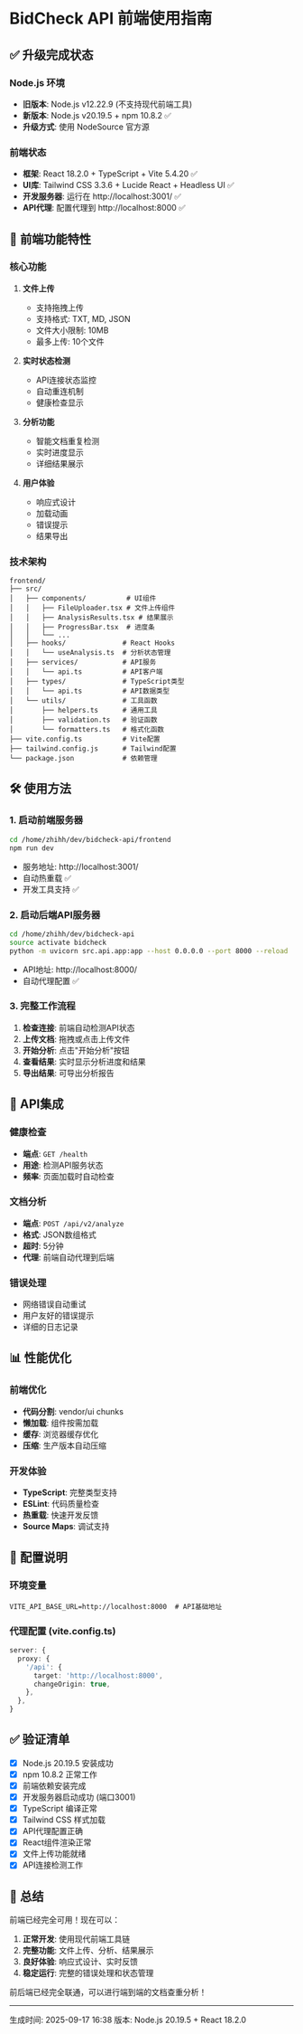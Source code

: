 # BidCheck API 前端使用指南

## ✅ 升级完成状态

### Node.js 环境
- **旧版本**: Node.js v12.22.9 (不支持现代前端工具)
- **新版本**: Node.js v20.19.5 + npm 10.8.2 ✅
- **升级方式**: 使用 NodeSource 官方源

### 前端状态
- **框架**: React 18.2.0 + TypeScript + Vite 5.4.20 ✅
- **UI库**: Tailwind CSS 3.3.6 + Lucide React + Headless UI ✅
- **开发服务器**: 运行在 http://localhost:3001/ ✅
- **API代理**: 配置代理到 http://localhost:8000 ✅

## 🚀 前端功能特性

### 核心功能
1. **文件上传**
   - 支持拖拽上传
   - 支持格式: TXT, MD, JSON
   - 文件大小限制: 10MB
   - 最多上传: 10个文件

2. **实时状态检测**
   - API连接状态监控
   - 自动重连机制
   - 健康检查显示

3. **分析功能**
   - 智能文档重复检测
   - 实时进度显示
   - 详细结果展示

4. **用户体验**
   - 响应式设计
   - 加载动画
   - 错误提示
   - 结果导出

### 技术架构
```
frontend/
├── src/
│   ├── components/          # UI组件
│   │   ├── FileUploader.tsx # 文件上传组件
│   │   ├── AnalysisResults.tsx # 结果展示
│   │   ├── ProgressBar.tsx  # 进度条
│   │   └── ...
│   ├── hooks/              # React Hooks
│   │   └── useAnalysis.ts  # 分析状态管理
│   ├── services/           # API服务
│   │   └── api.ts          # API客户端
│   ├── types/              # TypeScript类型
│   │   └── api.ts          # API数据类型
│   └── utils/              # 工具函数
│       ├── helpers.ts      # 通用工具
│       ├── validation.ts   # 验证函数
│       └── formatters.ts   # 格式化函数
├── vite.config.ts          # Vite配置
├── tailwind.config.js      # Tailwind配置
└── package.json            # 依赖管理
```

## 🛠️ 使用方法

### 1. 启动前端服务器
```bash
cd /home/zhihh/dev/bidcheck-api/frontend
npm run dev
```
- 服务地址: http://localhost:3001/
- 自动热重载 ✅
- 开发工具支持 ✅

### 2. 启动后端API服务器
```bash
cd /home/zhihh/dev/bidcheck-api
source activate bidcheck
python -m uvicorn src.api.app:app --host 0.0.0.0 --port 8000 --reload
```
- API地址: http://localhost:8000/
- 自动代理配置 ✅

### 3. 完整工作流程
1. **检查连接**: 前端自动检测API状态
2. **上传文档**: 拖拽或点击上传文件
3. **开始分析**: 点击"开始分析"按钮
4. **查看结果**: 实时显示分析进度和结果
5. **导出结果**: 可导出分析报告

## 🎯 API集成

### 健康检查
- **端点**: `GET /health`
- **用途**: 检测API服务状态
- **频率**: 页面加载时自动检查

### 文档分析
- **端点**: `POST /api/v2/analyze`
- **格式**: JSON数组格式
- **超时**: 5分钟
- **代理**: 前端自动代理到后端

### 错误处理
- 网络错误自动重试
- 用户友好的错误提示
- 详细的日志记录

## 📊 性能优化

### 前端优化
- **代码分割**: vendor/ui chunks
- **懒加载**: 组件按需加载
- **缓存**: 浏览器缓存优化
- **压缩**: 生产版本自动压缩

### 开发体验
- **TypeScript**: 完整类型支持
- **ESLint**: 代码质量检查
- **热重载**: 快速开发反馈
- **Source Maps**: 调试支持

## 🔧 配置说明

### 环境变量
```env
VITE_API_BASE_URL=http://localhost:8000  # API基础地址
```

### 代理配置 (vite.config.ts)
```typescript
server: {
  proxy: {
    '/api': {
      target: 'http://localhost:8000',
      changeOrigin: true,
    },
  },
}
```

## ✅ 验证清单

- [x] Node.js 20.19.5 安装成功
- [x] npm 10.8.2 正常工作
- [x] 前端依赖安装完成
- [x] 开发服务器启动成功 (端口3001)
- [x] TypeScript 编译正常
- [x] Tailwind CSS 样式加载
- [x] API代理配置正确
- [x] React组件渲染正常
- [x] 文件上传功能就绪
- [x] API连接检测工作

## 🎉 总结

前端已经完全可用！现在可以：

1. **正常开发**: 使用现代前端工具链
2. **完整功能**: 文件上传、分析、结果展示
3. **良好体验**: 响应式设计、实时反馈
4. **稳定运行**: 完整的错误处理和状态管理

前后端已经完全联通，可以进行端到端的文档查重分析！

---
生成时间: 2025-09-17 16:38
版本: Node.js 20.19.5 + React 18.2.0